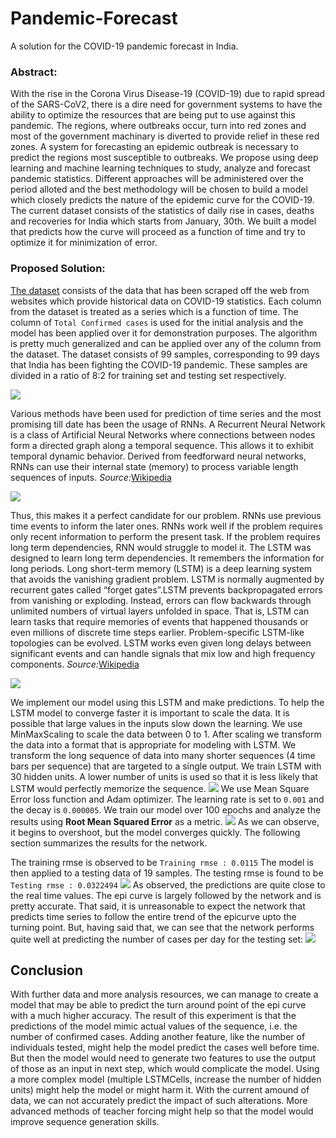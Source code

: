 # Pandemic-Forecast
A solution for the COVID-19 pandemic forecast in India.

### Abstract:
  With the rise in the Corona Virus Disease-19 (COVID-19) due to rapid spread of the SARS-CoV2, there is a dire need for government systems to have the ability to optimize the resources that are being put to use against this pandemic. The regions, where outbreaks occur, turn into red zones and most of the government machinary is diverted to provide relief in these red zones. A system for forecasting an epidemic outbreak is necessary to predict the regions most susceptible to outbreaks. We propose using deep learning and machine learning techniques to study, analyze and forecast pandemic statistics. Different approaches will be administered over the period alloted and the best methodology will be chosen to build a model which closely predicts the nature of the epidemic curve for the COVID-19. The current dataset consists of the statistics of daily rise in cases, deaths and recoveries for India which starts from January, 30th. We built a model that predicts how the curve will proceed as a function of time and try to optimize it for minimization of error. 
  
### Proposed Solution:
  
 [The dataset](FinalCovid19.csv) consists of the data that has been scraped off the web from websites which provide historical data on COVID-19 statistics. Each column from the dataset is treated as a series which is a function of time. The column of ```Total Confirmed cases``` is used for the initial analysis and the model has been applied over it for demonstration purposes. The algorithm is pretty much generalized and can be applied over any of the column from the dataset. The dataset consists of 99 samples, corresponding to 99 days that India has been fighting the COVID-19 pandemic. These samples are divided in a ratio of 8:2 for training set and testing set respectively.
 
![](Images/Dataset.png) 

Various methods have been used for prediction of time series and the most promising till date has been the usage of RNNs. A Recurrent Neural Network is a class of Artificial Neural Networks where connections between nodes form a directed graph along a temporal sequence. This allows it to exhibit temporal dynamic behavior. Derived from feedforward neural networks, RNNs can use their internal state (memory) to process variable length sequences of inputs. *Source:*[Wikipedia](https://en.wikipedia.org/wiki/Recurrent_neural_network)

![](Images/RNN.png)

Thus, this makes it a perfect candidate for our problem. RNNs use previous time events to inform the later ones. RNNs work well if the problem requires only recent information to perform the present task. If the problem requires long term dependencies, RNN would struggle to model it. The LSTM was designed to learn long term dependencies. It remembers the information for long periods. Long short-term memory (LSTM) is a deep learning system that avoids the vanishing gradient problem. LSTM is normally augmented by recurrent gates called “forget gates”.LSTM prevents backpropagated errors from vanishing or exploding. Instead, errors can flow backwards through unlimited numbers of virtual layers unfolded in space. That is, LSTM can learn tasks that require memories of events that happened thousands or even millions of discrete time steps earlier. Problem-specific LSTM-like topologies can be evolved. LSTM works even given long delays between significant events and can handle signals that mix low and high frequency components. *Source:*[Wikipedia](https://en.wikipedia.org/wiki/Recurrent_neural_network)

![](Images/LSTM.png)

We implement our model using this LSTM and make predictions.
To help the LSTM model to converge faster it is important to scale the data. It is possible that large values in the inputs slow down the learning. We use MinMaxScaling to scale the data between 0 to 1. After scaling we transform the data into a format that is appropriate for modeling with LSTM. We transform the long sequence of data into many shorter sequences (4 time bars per sequence) that are targeted to a single output. We train LSTM with 30 hidden units. A lower number of units is used so that it is less likely that LSTM would perfectly memorize the sequence. 
![](Images/model.png)
We use Mean Square Error loss function and Adam optimizer. The learning rate is set to ```0.001``` and the decay is ```0.000005```. We train our model over 100 epochs and analyze the results using **Root Mean Squared Error** as a metric. 
![](Images/loss.png)
As we can observe, it begins to overshoot, but the model converges quickly. The following section summarizes the results for the network.

The training rmse is observed to be ```Training rmse : 0.0115```
The model is then applied to a testing data of 19 samples. The testing rmse is found to be ```Testing rmse : 0.0322494```
![](Images/Predictions.png)
As observed, the predictions are quite close to the real time values. The epi curve is largely followed by the network and is pretty accurate. That said, it is unreasonable to expect the network that predicts time series to follow the entire trend of the epicurve upto the turning point. But, having said that, we can see that the network performs quite well at predicting the number of cases per day for the testing set:
![](Images/ValuesPred.png)

## Conclusion
With further data and more analysis resources, we can manage to create a model that may be able to predict the turn around point of the epi curve with a much higher accuracy. The result of this experiment is that the predictions of the model mimic actual values of the sequence, i.e. the number of confirmed cases. Adding another feature, like the number of individuals tested, might help the model predict the cases well before time. But then the model would need to generate two features to use the output of those as an input in next step, which would complicate the model. Using a more complex model (multiple LSTMCells, increase the number of hidden units) might help the model or might harm it. With the current amound of data, we can not accurately predict the impact of such alterations. More advanced methods of teacher forcing might help so that the model would improve sequence generation skills.
